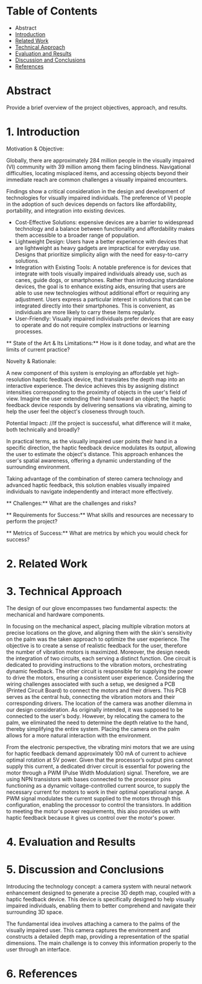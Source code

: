 # Table of Contents
* Abstract
* [Introduction](#1-introduction)
* [Related Work](#2-related-work)
* [Technical Approach](#3-technical-approach)
* [Evaluation and Results](#4-evaluation-and-results)
* [Discussion and Conclusions](#5-discussion-and-conclusions)
* [References](#6-references)

# Abstract

Provide a brief overview of the project objectives, approach, and results.

# 1. Introduction

Motivation & Objective:

Globally, there are approximately 284 million people in the visually impaired (VI) community with 39 million among them facing blindness. Navigational difficulties, locating misplaced items, and accessing objects beyond their immediate reach are common challenges a visually impaired encounters.

Findings show a critical consideration in the design and development of technologies for visually impaired individuals. The preference of VI people in the adoption of such devices depends on factors like affordability, portability, and integration into existing devices.

- Cost-Effective Solutions: expensive devices are a barrier to widespread technology and a balance between functionality and affordability makes them accessible to a broader range of population.
- Lightweight Design: Users have a better experience with devices that are lightweight as heavy gadgets are impractical for everyday use. Designs that prioritize simplicity align with the need for easy-to-carry solutions.
- Integration with Existing Tools: A notable preference is for devices that integrate with tools visually impaired individuals already use, such as canes, guide dogs, or smartphones. Rather than introducing standalone devices, the goal is to enhance existing aids, ensuring that users are able to use new technologies without additional effort or requiring any adjustment.
Users express a particular interest in solutions that can be integrated directly into their smartphones. This is convenient, as individuals are more likely to carry these items regularly.
- User-Friendly: Visually impaired individuals prefer devices that are easy to operate and do not require complex instructions or learning processes. 

** State of the Art & Its Limitations:** How is it done today, and what are the limits of current practice?

Novelty & Rationale:

A new component of this system is employing an affordable yet high-resolution haptic feedback device, that translates the depth map into an interactive experience. The device achieves this by assigning distinct intensities corresponding to the proximity of objects in the user's field of view. Imagine the user extending their hand toward an object; the haptic feedback device responds by delivering sensations via vibrating, aiming to help the user feel the object's closeness through touch.

Potential Impact: //If the project is successful, what difference will it make, both technically and broadly?

In practical terms, as the visually impaired user points their hand in a specific direction, the haptic feedback device modulates its output, allowing the user to estimate the object's distance. This approach enhances the user's spatial awareness, offering a dynamic understanding of the surrounding environment.

Taking advantage of the combination of stereo camera technology and advanced haptic feedback, this solution enables visually impaired individuals to navigate independently and interact more effectively.

** Challenges:** What are the challenges and risks?

** Requirements for Success:** What skills and resources are necessary to perform the project?

** Metrics of Success:** What are metrics by which you would check for success?



# 2. Related Work



# 3. Technical Approach
The design of our glove encompasses two fundamental aspects: the mechanical and hardware components. 

In focusing on the mechanical aspect, placing multiple vibration motors at precise locations on the glove, and aligning them with the skin's sensitivity on the palm was the taken approach to optimize the user experience. The objective is to create a sense of realistic feedback for the user, therefore the number of vibration motors is maximized.
Moreover, the design needs the integration of two circuits, each serving a distinct function. One circuit is dedicated to providing instructions to the vibration motors, orchestrating dynamic feedback. The other circuit is responsible for supplying the power to drive the motors, ensuring a consistent user experience.
Considering the wiring challenges associated with such a setup, we designed a PCB (Printed Circuit Board) to connect the motors and their drivers. This PCB serves as the central hub, connecting the vibration motors and their corresponding drivers.
The location of the camera was another dilemma in our design consideration. As originally intended, it was supposed to be connected to the user's body. However, by relocating the camera to the palm, we eliminated the need to determine the depth relative to the hand, thereby simplifying the entire system. Placing the camera on the palm allows for a more natural interaction with the environment.

From the electronic perspective, the vibrating mini motors that we are using for haptic feedback demand approximately 100 mA of current to achieve optimal rotation at 5V power. Given that the processor’s output pins cannot supply this current, a dedicated driver circuit is essential for powering the motor through a PWM (Pulse Width Modulation) signal. Therefore, we are using NPN transistors with bases connected to the processor pins functioning as a dynamic voltage-controlled current source, to supply the necessary current for motors to work in their optimal operational range. A PWM signal modulates the current supplied to the motors through this configuration, enabling the processor to control the transistors. In addition to meeting the motor's power requirements, this also provides us with haptic feedback because it gives us control over the motor's power.

# 4. Evaluation and Results

# 5. Discussion and Conclusions
Introducing the technology concept: a camera system with neural network enhancement designed to generate a precise 3D depth map, coupled with a haptic feedback device. This device is specifically designed to help visually impaired individuals, enabling them to better comprehend and navigate their surrounding 3D space.

The fundamental idea involves attaching a camera to the palms of the visually impaired user. This camera captures the environment and constructs a detailed depth map, providing a representation of the spatial dimensions. The main challenge is to convey this information properly to the user through an interface.


# 6. References
